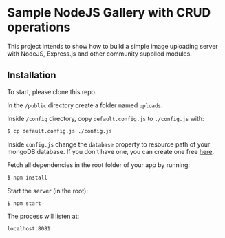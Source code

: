 # Sample NodeJS Gallery with CRUD operations

This project intends to show how to build a simple image uploading server with NodeJS, Express.js and other community supplied modules.

## Installation

To start, please clone this repo.

In the `/public` directory create a folder named `uploads`.

Inside `/config` directory, copy `default.config.js` to  `./config.js` with:

```sh
$ cp default.config.js ./config.js
```

Inside `config.js` change the `database` property  to resource path of your mongoDB database. If you don't have one, you can create one free [here](https://mlab.com/).

Fetch all dependencies in the root folder of your app by running:

```sh
$ npm install
```
Start the server (in the root):
```sh
$ npm start
```
The process will listen at:
```sh
localhost:8081
```